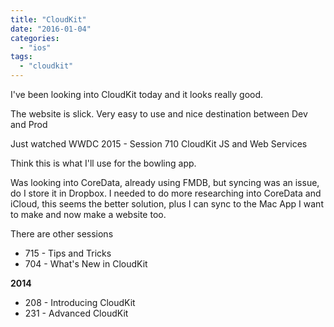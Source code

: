 ```yaml
---
title: "CloudKit"
date: "2016-01-04"
categories: 
  - "ios"
tags: 
  - "cloudkit"
---
```


I've been looking into CloudKit today and it looks really good.

The website is slick. Very easy to use and nice destination between Dev and Prod

Just watched WWDC 2015 - Session 710 CloudKit JS and Web Services

Think this is what I'll use for the bowling app.

Was looking into CoreData, already using FMDB, but syncing was an issue, do I store it in Dropbox. I needed to do more researching into CoreData and iCloud, this seems the better solution, plus I can sync to the Mac App I want to make and now make a website too.

There are other sessions

- 715 - Tips and Tricks
- 704 - What's New in CloudKit

**2014**

- 208 - Introducing CloudKit
- 231 - Advanced CloudKit
